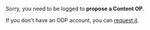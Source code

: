 Sorry, you need to be logged to __propose a Content OP__. 


If you don't have an ODP account, you can [request it](http://ontologydesignpatterns.org/wiki/Special:RequestAccount "Special:RequestAccount").
